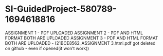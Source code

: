 # SI-GuidedProject-580789-1694618816
ASSIGNMENT 1 - PDF UPLOADED
ASSIGNMENT 2 - PDF AND HTML FORMAT BOTH ARE UPLOADED
ASSIGNMENT 3 - PDF AND HTML FORMAT BOTH ARE UPLOADED - (21BCE8562_ASSIGNMENT 3.html.pdf got deleted on github - even if opened(it won't work))
